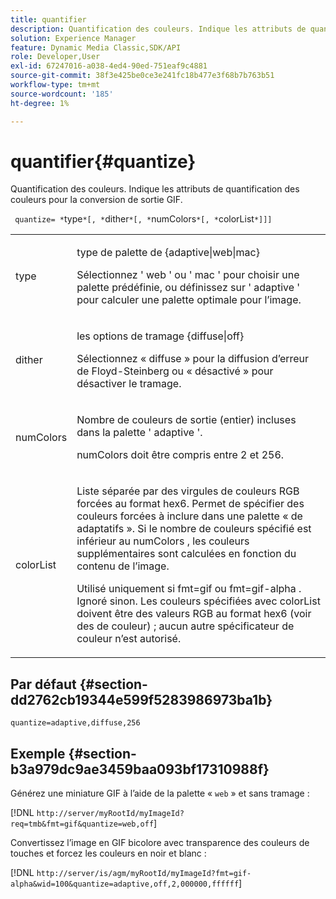 ```yaml
---
title: quantifier
description: Quantification des couleurs. Indique les attributs de quantification des couleurs pour la conversion de sortie GIF.
solution: Experience Manager
feature: Dynamic Media Classic,SDK/API
role: Developer,User
exl-id: 67247016-a038-4ed4-90ed-751eaf9c4881
source-git-commit: 38f3e425be0ce3e241fc18b477e3f68b7b763b51
workflow-type: tm+mt
source-wordcount: '185'
ht-degree: 1%

---
```


# quantifier{#quantize}

Quantification des couleurs. Indique les attributs de quantification des couleurs pour la conversion de sortie GIF.

` quantize= *`type`*[, *`dither`*[, *`numColors`*[, *`colorList`*]]]`

<table id="simpletable_6BF155FCB8224E7EBFC8D8375AD26A71"> 
 <tr class="strow"> 
  <td class="stentry"> <p> <span class="codeph"> <span class="varname"> type </span> </span> </p> </td> 
  <td class="stentry"> <p> <span class="codeph"> type de palette de </span> {adaptive|web|mac} </p> <p>Sélectionnez ' <span class="codeph"> web </span>' ou ' <span class="codeph"> mac </span>' pour choisir une palette prédéfinie, ou définissez sur ' <span class="codeph"> adaptive </span>' pour calculer une palette optimale pour l’image. </p> </td> 
 </tr> 
 <tr class="strow"> 
  <td class="stentry"> <p> <span class="codeph"> <span class="varname"> dither </span> </span> </p> </td> 
  <td class="stentry"> <p> <span class="codeph"> les options de tramage {diffuse|off} </span> </p> <p>Sélectionnez « diffuse » pour la diffusion d’erreur de Floyd-Steinberg ou « désactivé » pour désactiver le tramage. </p> </td> 
 </tr> 
 <tr class="strow"> 
  <td class="stentry"> <p> <span class="codeph"> <span class="varname"> numColors </span> </span> </p> </td> 
  <td class="stentry"> <p>Nombre de couleurs de sortie (entier) incluses dans la palette ' <span class="codeph"> adaptive </span>'. </p> <p> <span class="codeph"> <span class="varname"> numColors </span> </span> doit être compris entre 2 et 256. </p> </td> 
 </tr> 
 <tr class="strow"> 
  <td class="stentry"> <p> <span class="codeph"> <span class="varname"> colorList </span> </span> </p> </td> 
  <td class="stentry"> <p>Liste séparée par des virgules de couleurs RGB forcées au format hex6. Permet de spécifier des couleurs forcées à inclure dans une palette « <span class="codeph"> de </span> adaptatifs ». Si le nombre de couleurs spécifié est inférieur au <span class="codeph"> numColors </span>, les couleurs supplémentaires sont calculées en fonction du contenu de l’image. </p> <p>Utilisé uniquement si <span class="codeph"> fmt=gif </span> ou <span class="codeph"> fmt=gif-alpha </span>. Ignoré sinon. Les couleurs spécifiées avec <span class="codeph"> <span class="varname"> colorList </span> </span> doivent être des valeurs RGB au format hex6 (voir <span class="codeph"> des </span> de couleur) ; aucun autre spécificateur de couleur n’est autorisé. </p> </td> 
 </tr> 
</table>

## Par défaut {#section-dd2762cb19344e599f5283986973ba1b}

`quantize=adaptive,diffuse,256`

## Exemple {#section-b3a979dc9ae3459baa093bf17310988f}

Générez une miniature GIF à l’aide de la palette « `web` » et sans tramage :

[!DNL `http://server/myRootId/myImageId?req=tmb&fmt=gif&quantize=web,off`]

Convertissez l’image en GIF bicolore avec transparence des couleurs de touches et forcez les couleurs en noir et blanc :

[!DNL `http://server/is/agm/myRootId/myImageId?fmt=gif-alpha&wid=100&quantize=adaptive,off,2,000000,ffffff`]
